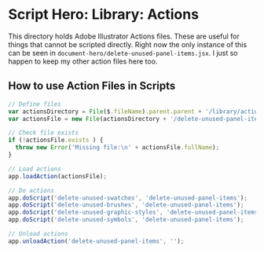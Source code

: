 # Script Hero: Library: Actions

This directory holds Adobe Illustrator Actions files. These are useful for things that cannot be scripted directly. Right now the only instance of this can be seen in `document-hero/delete-unused-panel-items.jsx`. I just so happen to keep my other action files here too.

## How to use Action Files in Scripts

```jsx
// Define files
var actionsDirectory = File($.fileName).parent.parent + '/library/actions';
var actionsFile = new File(actionsDirectory + '/delete-unused-panel-items.aia');

// Check file exists
if (!actionsFile.exists ) {
  throw new Error('Missing file:\n' + actionsFile.fullName);
}

// Load actions
app.loadAction(actionsFile);

// Do actions
app.doScript('delete-unused-swatches', 'delete-unused-panel-items');
app.doScript('delete-unused-brushes', 'delete-unused-panel-items');
app.doScript('delete-unused-graphic-styles', 'delete-unused-panel-items');
app.doScript('delete-unused-symbols', 'delete-unused-panel-items');

// Unload actions
app.unloadAction('delete-unused-panel-items', '');
```

